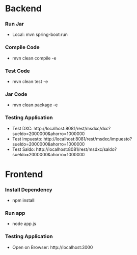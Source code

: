 # Backend

### Run Jar
* Local: mvn spring-boot:run

### Compile Code
* mvn clean compile -e

### Test Code
* mvn clean test -e

### Jar Code
* mvn clean package -e

### Testing Application
* Test DXC: http://localhost:8081/rest/msdxc/dxc?sueldo=2000000&ahorro=1000000
* Test Impuesto: http://localhost:8081/rest/msdxc/impuesto?sueldo=2000000&ahorro=1000000
* Test Saldo: http://localhost:8081/rest/msdxc/saldo?sueldo=2000000&ahorro=1000000


# Frontend

### Install Dependency
* npm install

### Run app
* node app.js

### Testing Application
* Open on Browser: http://localhost:3000